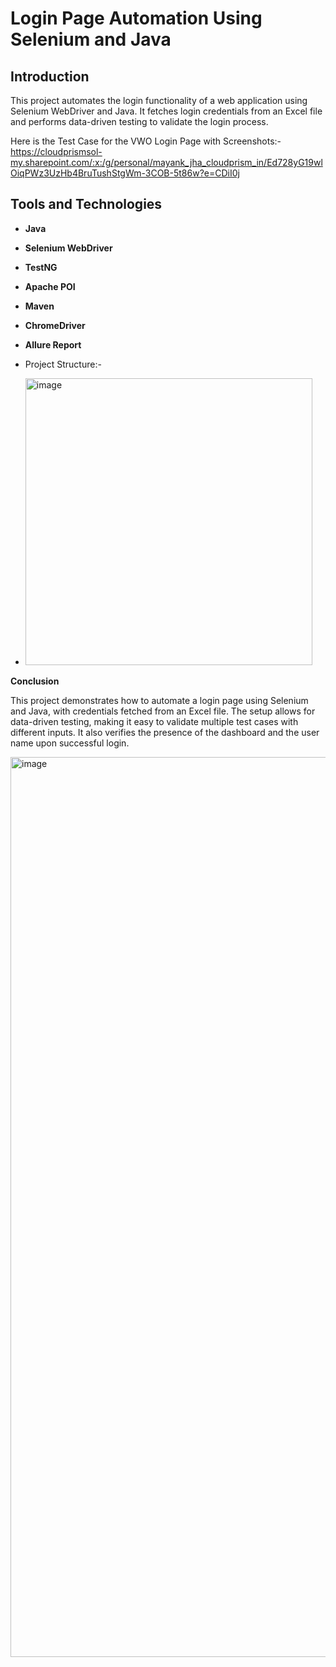 # Login Page Automation Using Selenium and Java

## Introduction

This project automates the login functionality of a web application using Selenium WebDriver and Java. It fetches login credentials from an Excel file and performs data-driven testing to validate the login process.

Here is the Test Case for the VWO Login Page with Screenshots:-
https://cloudprismsol-my.sharepoint.com/:x:/g/personal/mayank_jha_cloudprism_in/Ed728yG19wlOiqPWz3UzHb4BruTushStgWm-3COB-5t86w?e=CDiI0j

## Tools and Technologies

- **Java**
- **Selenium WebDriver**
- **TestNG**
- **Apache POI**
- **Maven**
- **ChromeDriver**
- **Allure Report**

- Project Structure:-
- <img width="459" alt="image" src="https://github.com/Mayankjha1/Login-VWO-Automation/assets/81032702/3f206360-7732-45a0-962d-22a8a0b26ffb">


**Conclusion**

This project demonstrates how to automate a login page using Selenium and Java, with credentials fetched from an Excel file. The setup allows for data-driven testing, making it easy to validate multiple test cases with different inputs. It also verifies the presence of the dashboard and the user name upon successful login.

<img width="1440" alt="image" src="https://github.com/Mayankjha1/Login-VWO-Automation/assets/81032702/75da4da2-bc7e-4ca5-835a-8b4b15a53ba5">
